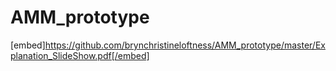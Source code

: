 # AMM_prototype
[embed]https://github.com/brynchristineloftness/AMM_prototype/master/Explanation_SlideShow.pdf[/embed]
